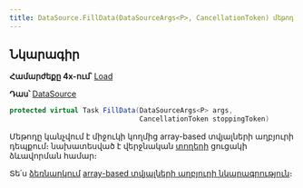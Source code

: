```yaml
---
title: DataSource.FillData(DataSourceArgs<P>, CancellationToken) մեթոդ
---
```


## Նկարագիր

**Համարժեքը 4x-ում՝** [Load](https://armsoft.github.io/as4x-docs/HTM/ProgrGuide/ScriptProcs/Load.html)

**Դաս՝** [DataSource](../ds.md)

```c#
protected virtual Task FillData(DataSourceArgs<P> args, 
                                CancellationToken stoppingToken)
```

Մեթոդը կանչվում է միջուկի կողմից array-based տվյալների աղբյուրի դեպքում։
նախատեսված է վերջնական [տողերի](Rows.md) ցուցակի ձևավորման համար։

Տե՛ս [ձեռնարկում](../ds_guide.md) [array-based տվյալների աղբյուրի նկարագրություն](ds_guide.md#array-based-տվյալների-աղբյուրի-նկարագրման-ձեռնարկ)։
